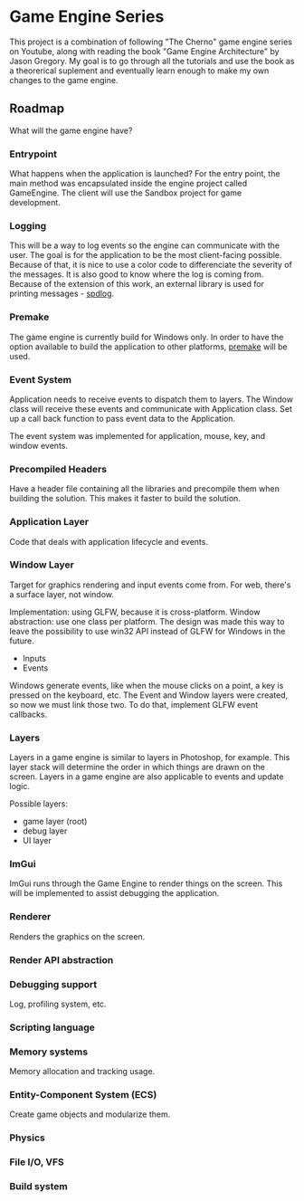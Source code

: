 # Game Engine Series

This project is a combination of following "The Cherno" game engine series on Youtube, along with reading the book "Game Engine Architecture" by Jason Gregory. My goal is to go through all the tutorials and use the book as a theorerical suplement and eventually learn enough to make my own changes to the game engine.

## Roadmap

What will the game engine have?

### Entrypoint

What happens when the application is launched?
For the entry point, the main method was encapsulated inside the engine project called GameEngine. The client will use the Sandbox project for game development.

### Logging

This will be a way to log events so the engine can communicate with the user. The goal is for the application to be the most client-facing possible. Because of that, it is nice to use a color code to differenciate the severity of the messages. It is also good to know where the log is coming from. Because of the extension of this work, an external library is used for printing messages - [spdlog](https://github.com/gabime/spdlog).

### Premake

The game engine is currently build for Windows only. In order to have the option available to build the application to other platforms, [premake](https://github.com/premake/premake-core) will be used.

### Event System

Application needs to receive events to dispatch them to layers. The Window class will receive these events and communicate with Application class.
Set up a call back function to pass event data to the Application.

The event system was implemented for application, mouse, key, and window events.

### Precompiled Headers

Have a header file containing all the libraries and precompile them when building the solution. This makes it faster to build the solution.

### Application Layer

Code that deals with application lifecycle and events.

### Window Layer

Target for graphics rendering and input events come from.
For web, there's a surface layer, not window.

Implementation: using GLFW, because it is cross-platform.
Window abstraction: use one class per platform. The design was made this way to leave the possibility to use win32 API instead of GLFW for Windows in the future. 

* Inputs
* Events

Windows generate events, like when the mouse clicks on a point, a key is pressed on the keyboard, etc. The Event and Window layers were created, so now we must link those two. To do that, implement GLFW event callbacks.

### Layers

Layers in a game engine is similar to layers in Photoshop, for example. This layer stack will determine the order in which things are drawn on the screen. Layers in a game engine are also applicable to events and update logic.

Possible layers:

* game layer (root)
* debug layer
* UI layer

### ImGui

ImGui runs through the Game Engine to render things on the screen. This will be implemented to assist debugging the application.

### Renderer

Renders the graphics on the screen.

### Render API abstraction

### Debugging support

Log, profiling system, etc.

### Scripting language

### Memory systems

Memory allocation and tracking usage.

### Entity-Component System (ECS)

Create game objects and modularize them.

### Physics

### File I/O, VFS

### Build system

 
